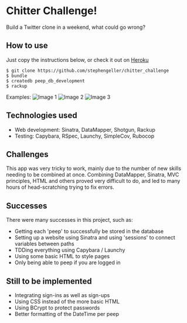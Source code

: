 Chitter Challenge!
==================

Build a Twitter clone in a weekend, what could go wrong?

How to use
----------

Just copy the instructions below, or check it out on [Heroku](https://chitter-sg.herokuapp.com/peeps)
````
$ git clone https://github.com/stephengeller/chitter_challenge
$ bundle
$ createdb peep_db_development
$ rackup
````

Examples:
![Image 1](http://i.imgur.com/vcNtByr.png)
![Image 2](http://i.imgur.com/bZwD7zj.png)
![Image 3](http://i.imgur.com/iRoUz8o.png)


Technologies used
----------------

  - Web development: Sinatra, DataMapper, Shotgun, Rackup
  - Testing: Capybara, RSpec, Launchy, SimpleCov, Rubocop

Challenges
----------
This app was very tricky to work, mainly due to the number of new skills needing to be combined at once. Combining DataMapper, Sinatra, MVC principles, HTML and others proved very difficult to do, and led to many hours of head-scratching trying to fix errors.

Successes
---------
There were many successes in this project, such as:
  - Getting each 'peep' to successfully be stored in the database
  - Setting up a website using Sinatra and using 'sessions' to connect variables between paths
  - TDDing everything using Capybara / Launchy
  - Using some basic HTML to style pages
  - Only being able to peep if you are logged in


Still to be implemented
-------------------
  - Integrating sign-ins as well as sign-ups
  - Using CSS instead of the more basic HTML
  - Using BCrypt to protect passwords
  - Better formatting of the DateTime per peep

